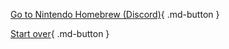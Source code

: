 [Go to Nintendo Homebrew (Discord)](https://discord.gg/MWxPgEp){ .md-button }

[Start over](/){ .md-button }